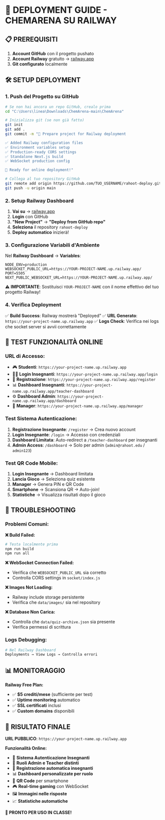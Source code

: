# 🚀 DEPLOYMENT GUIDE - CHEMARENA SU RAILWAY

## 📋 PREREQUISITI

1. **Account GitHub** con il progetto pushato
2. **Account Railway** gratuito → [railway.app](https://railway.app)
3. **Git configurato** localmente

## 🛠️ SETUP DEPLOYMENT

### 1. **Push del Progetto su GitHub**

```bash
# Se non hai ancora un repo GitHub, crealo prima
cd "C:\Users\linea\Downloads\ChemArena-main\ChemArena"

# Inizializza git (se non già fatto)
git init
git add .
git commit -m "🚀 Prepare project for Railway deployment

✅ Added Railway configuration files
✅ Environment variables setup  
✅ Production-ready CORS settings
✅ Standalone Next.js build
✅ WebSocket production config

🎯 Ready for online deployment!"

# Collega al tuo repository GitHub
git remote add origin https://github.com/TUO_USERNAME/rahoot-deploy.git
git push -u origin main
```

### 2. **Setup Railway Dashboard**

1. **Vai su** → [railway.app](https://railway.app)
2. **Login** con GitHub
3. **"New Project"** → **"Deploy from GitHub repo"**
4. **Seleziona** il repository `rahoot-deploy`
5. **Deploy automatico** inizierà!

### 3. **Configurazione Variabili d'Ambiente**

Nel **Railway Dashboard** → **Variables**:

```env
NODE_ENV=production
WEBSOCKET_PUBLIC_URL=https://YOUR-PROJECT-NAME.up.railway.app/
PORT=5505
NEXT_PUBLIC_WEBSOCKET_URL=https://YOUR-PROJECT-NAME.up.railway.app/
```

⚠️ **IMPORTANTE**: Sostituisci `YOUR-PROJECT-NAME` con il nome effettivo del tuo progetto Railway!

### 4. **Verifica Deployment**

✅ **Build Success**: Railway mostrerà "Deployed"
✅ **URL Generato**: `https://your-project-name.up.railway.app`
✅ **Logs Check**: Verifica nei logs che socket server si avvii correttamente

## 🎯 TEST FUNZIONALITÀ ONLINE

### **URL di Accesso:**
- 🎮 **Studenti**: `https://your-project-name.up.railway.app`
- 👨‍🏫 **Login Insegnanti**: `https://your-project-name.up.railway.app/login`
- 📝 **Registrazione**: `https://your-project-name.up.railway.app/register`
- 📊 **Dashboard Insegnanti**: `https://your-project-name.up.railway.app/teacher-dashboard`
- ⚙️ **Dashboard Admin**: `https://your-project-name.up.railway.app/dashboard`
- 🎯 **Manager**: `https://your-project-name.up.railway.app/manager`

### **Test Sistema Autenticazione:**
1. **Registrazione Insegnante**: `/register` → Crea nuovo account
2. **Login Insegnante**: `/login` → Accesso con credenziali
3. **Dashboard Limitata**: Auto-redirect a `/teacher-dashboard` per insegnanti
4. **Admin Access**: `/dashboard` → Solo per admin (`admin@rahoot.edu` / `admin123`)

### **Test QR Code Mobile:**
1. **Login Insegnante** → Dashboard limitata
2. **Lancia Gioco** → Seleziona quiz esistente  
3. **Manager** → Genera PIN e QR Code
4. **Smartphone** → Scansiona QR → Auto-join!
5. **Statistiche** → Visualizza risultati dopo il gioco

## 🚨 TROUBLESHOOTING

### **Problemi Comuni:**

**❌ Build Failed:**
```bash
# Testa localmente prima
npm run build
npm run all
```

**❌ WebSocket Connection Failed:**
- Verifica che `WEBSOCKET_PUBLIC_URL` sia corretto
- Controlla CORS settings in `socket/index.js`

**❌ Images Not Loading:**
- Railway include storage persistente
- Verifica che `data/images/` sia nel repository

**❌ Database Non Carica:**
- Controlla che `data/quiz-archive.json` sia presente
- Verifica permessi di scrittura

### **Logs Debugging:**
```bash
# Nel Railway Dashboard
Deployments → View Logs → Controlla errori
```

## 📊 MONITORAGGIO

**Railway Free Plan:**
- ✅ **$5 crediti/mese** (sufficiente per test)
- ✅ **Uptime monitoring** automatico
- ✅ **SSL certificati** inclusi
- ✅ **Custom domains** disponibili

## 🎉 RISULTATO FINALE

**URL PUBBLICO**: `https://your-project-name.up.railway.app`

**Funzionalità Online:**
- 🔐 **Sistema Autenticazione Insegnanti**
- 👥 **Ruoli Admin e Teacher distinti**
- 📝 **Registrazione automatica insegnanti**
- 📊 **Dashboard personalizzate per ruolo**
- 📱 **QR Code** per smartphone
- 🎮 **Real-time gaming** con WebSocket
- 🖼️ **Immagini nelle risposte**
- 📈 **Statistiche automatiche**

**🚀 PRONTO PER USO IN CLASSE!**